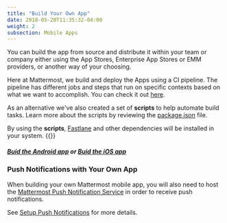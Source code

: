 ```yaml
---
title: "Build Your Own App"
date: 2018-05-20T11:35:32-04:00
weight: 2
subsection: Mobile Apps
---
```


You can build the app from source and distribute it within your team or company either using the App Stores, Enterprise App Stores or EMM providers, or another way of your choosing.

Here at Mattermost, we build and deploy the Apps using a CI pipeline. The pipeline has different jobs and steps that run on specific contexts based on what we want to accomplish. You can check it out <a href="https://github.com/mattermost/mattermost-mobile/blob/master/.circleci/config.yml" target="_blank">here</a>.

As an alternative we've also created a set of **scripts** to help automate build tasks. Learn more about the scripts by reviewing the [package.json](https://github.com/mattermost/mattermost-mobile/blob/master/package.json) file.

By using the **scripts**, <a href="https://docs.fastlane.tools/#choose-your-installation-method" target="_blank">Fastlane</a> and other dependencies will be installed in your system.
{{</note>}}

##### [Buid the Android app](android) or [Buid the iOS app](ios)


### Push Notifications with Your Own App

When building your own Mattermost mobile app, you will also need to host the [Mattermost Push Notification Service](https://github.com/mattermost/mattermost-push-proxy) in order to receive push notifications.

See [Setup Push Notifications](/contribute/mobile/push-notifications/) for more details.
